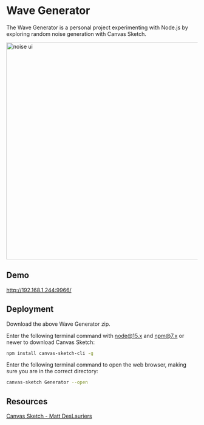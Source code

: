 
# Wave Generator

The Wave Generator is a personal project experimenting with Node.js by exploring random noise generation with Canvas Sketch.

<img width="570" alt="noise ui" src="https://user-images.githubusercontent.com/123561256/214700037-15edc7b4-09c1-4bb1-be8d-b4ff51e679f0.PNG">


## Demo

http://192.168.1.244:9966/

## Deployment

Download the above Wave Generator zip.

Enter the following terminal command with node@15.x and npm@7.x or newer to download Canvas Sketch:
```bash
npm install canvas-sketch-cli -g
```

Enter the following terminal command to open the web browser, making sure you are in the correct directory:
```bash
canvas-sketch Generator --open
```
## Resources

[Canvas Sketch - Matt DesLauriers](https://github.com/mattdesl/canvas-sketchgithub)
